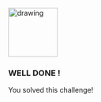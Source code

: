 <br>

<img src="../../../assets/done.png" alt="drawing" width="100"/> 

<br>

###  WELL DONE !

You solved this challenge!
